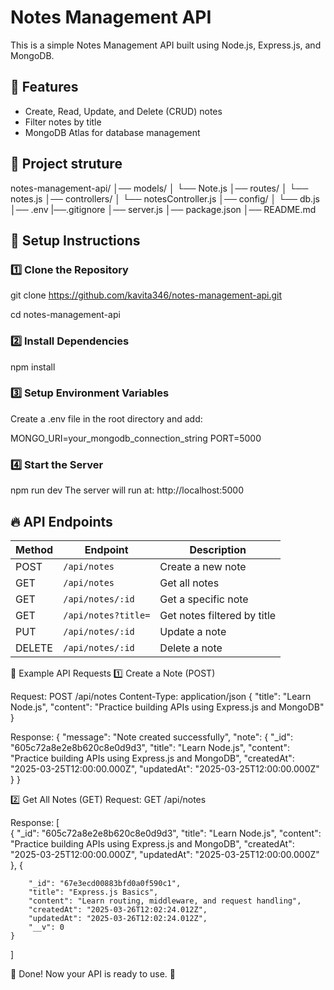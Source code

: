 # Notes Management API

This is a simple Notes Management API built using Node.js, Express.js, and MongoDB.

## 📌 Features
- Create, Read, Update, and Delete (CRUD) notes
- Filter notes by title
- MongoDB Atlas for database management

## 🚀 Project struture
notes-management-api/
│── models/
│   └── Note.js
│── routes/
│   └── notes.js
│── controllers/
│   └── notesController.js
│── config/
│   └── db.js
│── .env
|──.gitignore
│── server.js
│── package.json
│── README.md


## 🚀 Setup Instructions

### 1️⃣ Clone the Repository

git clone https://github.com/kavita346/notes-management-api.git

cd notes-management-api

### 2️⃣ Install Dependencies

npm install

### 3️⃣ Setup Environment Variables
Create a .env file in the root directory and add:

MONGO_URI=your_mongodb_connection_string
PORT=5000

### 4️⃣ Start the Server

npm run dev
The server will run at: http://localhost:5000

## 🔥 API Endpoints

| Method | Endpoint            | Description                        |
|--------|---------------------|------------------------------------|
| POST   | `/api/notes`        | Create a new note                 |
| GET    | `/api/notes`        | Get all notes                     |
| GET    | `/api/notes/:id`    | Get a specific note               |
| GET    | `/api/notes?title=` | Get notes filtered by title       |
| PUT    | `/api/notes/:id`    | Update a note                     |
| DELETE | `/api/notes/:id`    | Delete a note                     |

📌 Example API Requests
1️⃣ Create a Note (POST)

Request:
   POST /api/notes
Content-Type: application/json
{
  "title": "Learn Node.js",
  "content": "Practice building APIs using Express.js and MongoDB"
}


Response:
{
  "message": "Note created successfully",
  "note": {
    "_id": "605c72a8e2e8b620c8e0d9d3",
    "title": "Learn Node.js",
    "content": "Practice building APIs using Express.js and MongoDB",
    "createdAt": "2025-03-25T12:00:00.000Z",
    "updatedAt": "2025-03-25T12:00:00.000Z"
  }
}

2️⃣ Get All Notes (GET)
Request:
  GET /api/notes

Response:
[  
 {
    "_id": "605c72a8e2e8b620c8e0d9d3",
    "title": "Learn Node.js",
    "content": "Practice building APIs using Express.js and MongoDB",
    "createdAt": "2025-03-25T12:00:00.000Z",
    "updatedAt": "2025-03-25T12:00:00.000Z"
  },
  {

        "_id": "67e3ecd00883bfd0a0f590c1",
        "title": "Express.js Basics",
        "content": "Learn routing, middleware, and request handling",
        "createdAt": "2025-03-26T12:02:24.012Z",
        "updatedAt": "2025-03-26T12:02:24.012Z",
        "__v": 0
    }
]

🎯 Done! Now your API is ready to use. 🚀




